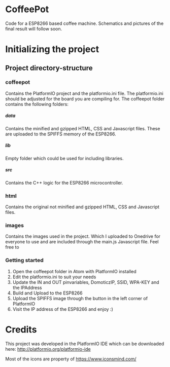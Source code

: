 # CoffeePot
Code for a ESP8266 based coffee machine. Schematics and pictures of the final result will follow soon.

# Initializing the project
## Project directory-structure

### coffeepot
Contains the PlatformIO project and the platformio.ini file. The platformio.ini should be adjusted for the board you are compiling for. The coffeepot folder contains the following folders:

##### data
Contains the minified and gzipped HTML, CSS and Javascript files. These are uploaded to the SPIFFS memory of the ESP8266.
##### lib
Empty folder which could be used for including libraries.
##### src
Contains the C++ logic for the ESP8266 microcontroller.

### html
Contains the original not minified and gzipped HTML, CSS and Javascript files.

### images
Contains the images used in the project. Which I uploaded to Onedrive for everyone to use and are included through the main.js Javascript file. Feel free to

### Getting started
1. Open the coffeepot folder in Atom with PlatformIO installed
2. Edit the platformio.ini to suit your needs
3. Update the IN and OUT pinvariables, DomoticzIP, SSID, WPA-KEY and the IPAddress
4. Build and Upload to the ESP8266
5. Upload the SPIFFS image through the button in the left corner of PlatformIO
6. Visit the IP address of the ESP8266 and enjoy :)


# Credits
This project was developed in the PlatformIO IDE which can be downloaded here:
http://platformio.org/platformio-ide

Most of the icons are property of https://www.iconsmind.com/
